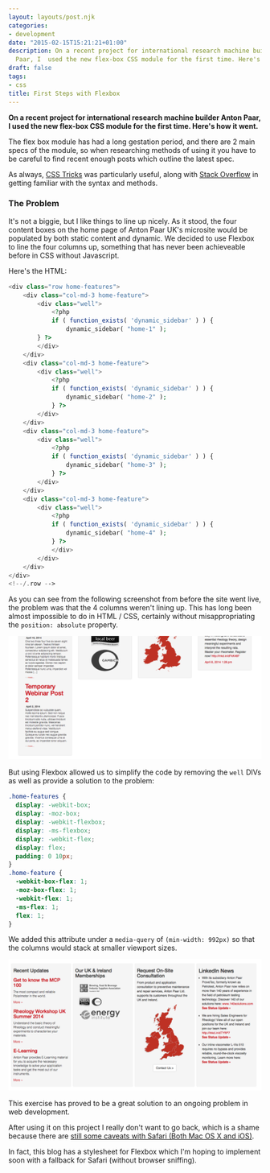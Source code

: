 ```yaml
---
layout: layouts/post.njk
categories:
- development
date: "2015-02-15T15:21:21+01:00"
description: On a recent project for international research machine builder Anton
  Paar, I  used the new flex-box CSS module for the first time. Here's how it went.
draft: false
tags:
- css
title: First Steps with Flexbox
---
```


**On a recent project for international research machine builder Anton Paar, I  used the new flex-box CSS module for the first time. Here's how it went.**

The flex box module has had a long gestation period, and there are 2 main specs of the module, so when researching methods of using it you have to be careful to find recent enough posts which outline the latest spec.

As always, [CSS Tricks](http://css-tricks.com/snippets/css/a-guide-to-flexbox/) was particularly useful, along with [Stack Overflow](http://stackoverflow.com/questions/tagged/flexbox) in getting familiar with the syntax and methods.

### The Problem

It's not a biggie, but I like things to line up nicely. As it stood, the four content boxes on the home page of Anton Paar UK's microsite would be populated by both static content and dynamic. We decided to use Flexbox to line the four columns up, something that has never been achieveable before in CSS without Javascript.

Here's the HTML:

```php
<div class="row home-features">
	<div class="col-md-3 home-feature">
		<div class="well">
			<?php
			if ( function_exists( 'dynamic_sidebar' ) ) {
				dynamic_sidebar( "home-1" );
		} ?>
		</div>
	</div>
	<div class="col-md-3 home-feature">
		<div class="well">
			<?php
			if ( function_exists( 'dynamic_sidebar' ) ) {
				dynamic_sidebar( "home-2" );
			} ?>
		</div>
	</div>
	<div class="col-md-3 home-feature">
		<div class="well">
			<?php
			if ( function_exists( 'dynamic_sidebar' ) ) {
				dynamic_sidebar( "home-3" );
			} ?>
		</div>
	</div>
	<div class="col-md-3 home-feature">
		<div class="well">
			<?php
			if ( function_exists( 'dynamic_sidebar' ) ) {
				dynamic_sidebar( "home-4" );
			} ?>
			</div>
		</div>
	</div>
</div>
<!--/.row -->
```

As you can see from the following screenshot from before the site went live, the problem was that the 4 columns weren't lining up. This has long been almost impossible to do in HTML / CSS, certainly without misappropriating the `position: absolute` property.

![Anton Paar UK Microsite without using flex-box](/img/antonpaar-before.png)

But using Flexbox allowed us to simplify the code by removing the `well` DIVs as well as provide a solution to the problem:

```css
.home-features {
  display: -webkit-box;
  display: -moz-box;
  display: -webkit-flexbox;
  display: -ms-flexbox;
  display: -webkit-flex;
  display: flex;
  padding: 0 10px;
}
.home-feature {
  -webkit-box-flex: 1;
  -moz-box-flex: 1;
  -webkit-flex: 1;
  -ms-flex: 1;
  flex: 1;
}
```

We added this attribute under a `media-query` of `(min-width: 992px)` so that the columns would stack at smaller viewport sizes.

![Anton Paar UK Microsite after using flex-box](/img/antonpaar-after.png)


This exercise has proved to be a great solution to an ongoing problem in web development.

After using it on this project I really don't want to go back, which is a shame because there are [still some caveats with Safari (Both Mac OS X and iOS)](http://codepen.io/endymion1818/pen/xbPRWd "Flexbox safari test on CodePen").

In fact, this blog has a stylesheet for Flexbox which I'm hoping to implement soon with a fallback for Safari (without browser sniffing).
